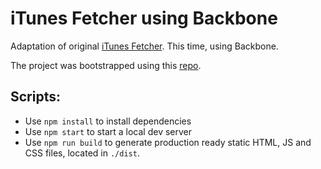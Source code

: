 # iTunes Fetcher using Backbone

Adaptation of original [iTunes Fetcher](https://github.com/jfcali/itunes-fetcher). This time, using Backbone.

The project was bootstrapped using this [repo](https://github.com/jfcali/vanillajs-boilerplate).

## Scripts:

- Use `npm install` to install dependencies
- Use `npm start` to start a local dev server
- Use `npm run build` to generate production ready static HTML, JS and CSS files, located in `./dist`.
